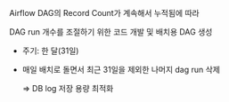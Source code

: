Airflow DAG의 Record Count가 계속해서 누적됨에 따라 

DAG run 개수를 조절하기 위한 코드 개발 및 배치용 DAG 생성

- 주기: 한 달(31일)

- 매일 배치로 돌면서 최근 31일을 제외한 나머지 dag run 삭제

  => DB log 저장 용량 최적화 